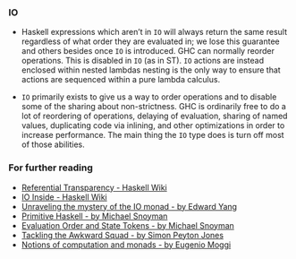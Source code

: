 ### IO
 - Haskell expressions which aren’t in `IO` will always return the same result regardless of what order they are evaluated in; we lose
   this guarantee and others besides once `IO` is introduced. GHC can normally reorder operations. This is disabled in `IO` (as in ST).
   `IO` actions are instead enclosed within nested lambdas nesting is the only way to ensure that actions are sequenced within
   a pure lambda calculus.

 - `IO` primarily exists to give us a way to order operations and to disable some of the sharing about non-strictness. GHC is ordinarily
   free to do a lot of reordering of operations, delaying of evaluation, sharing of named values, duplicating code via inlining,
   and other optimizations in order to increase performance. The main thing the `IO` type does is turn off most of those abilities.

### For further reading
 - [Referential Transparency - Haskell Wiki](https://wiki.haskell.org/Referential_transparency)   
 - [IO Inside - Haskell Wiki](https://wiki.haskell.org/IO_inside)
 - [Unraveling the mystery of the IO monad - by Edward Yang](http://blog.ezyang.com/2011/05/unraveling-the-mystery-of-the-io-monad/)
 - [Primitive Haskell - by Michael Snoyman](https://haskell-lang.org/tutorial/primitive-haskell)   
 - [Evaluation Order and State Tokens - by Michael Snoyman](https://wiki.haskell.org/Evaluation_order_and_state_tokens)   
 - [Tackling the Awkward Squad - by Simon Peyton Jones](http://research.microsoft.com/en-us/um/people/simonpj/papers/marktoberdorf/mark.pdf)   
 - [Notions of computation and monads - by Eugenio Moggi](http://www.disi.unige.it/person/MoggiE/ftp/ic91.pdf)   
